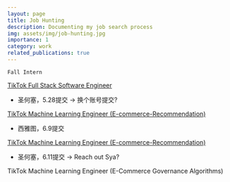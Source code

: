 ```yaml
---
layout: page
title: Job Hunting
description: Documenting my job search process
img: assets/img/job-hunting.jpg
importance: 1
category: work
related_publications: true
---
```

`Fall Intern`

[TikTok Full Stack Software Engineer](https://lifeattiktok.com/referral/tiktok/campus/position/7507388155302185223/detail?token=MzsxNzE0NDUzMjg4NTMwOzczMTExNTg0NzkzNTAxMzgzNzc7MDsy)

- 圣何塞，5.28提交 -> 换个账号提交?

[TikTok Machine Learning Engineer (E-commerce-Recommendation)](https://lifeattiktok.com/referral/tiktok/campus/position/7397461556852508966/detail?token=MzsxNzE0NDUzMjg4NTMwOzczMTExNTg0NzkzNTAxMzgzNzc7MDsy)

- 西雅图，6.9提交

[TikTok Machine Learning Engineer (E-commerce-Recommendation)](https://lifeattiktok.com/referral/tiktok/campus/position/7397462166708930867/detail?token=MzsxNzE0NDUzMjg4NTMwOzczMTExNTg0NzkzNTAxMzgzNzc7MDsy)

- 圣何塞，6.11提交 -> Reach out Sya?



TikTok Machine Learning Engineer (E-Commerce Governance Algorithms)

